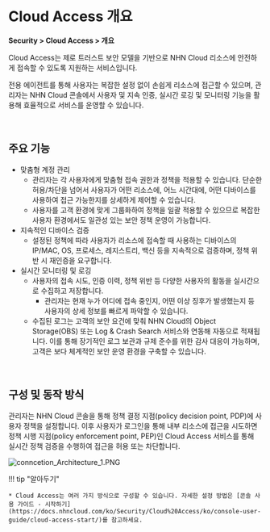 # Cloud Access 개요

**Security > Cloud Access > 개요**

Cloud Access는 제로 트러스트 보안 모델을 기반으로 NHN Cloud 리소스에 안전하게 접속할 수 있도록 지원하는 서비스입니다.

전용 에이전트를 통해 사용자는 복잡한 설정 없이 손쉽게 리소스에 접근할 수 있으며, 관리자는 NHN Cloud 콘솔에서 사용자 및 지속 인증, 실시간 로깅 및 모니터링 기능을 활용해 효율적으로 서비스를 운영할 수 있습니다.

<br>

## 주요 기능

* 맞춤형 계정 관리
    * 관리자는 각 사용자에게 맞춤형 접속 권한과 정책을 적용할 수 있습니다. 단순한 허용/차단을 넘어서 사용자가 어떤 리소스에, 어느 시간대에, 어떤 디바이스를 사용하여 접근 가능한지를 상세하게 제어할 수 있습니다.
    * 사용자를 고객 환경에 맞게 그룹화하여 정책을 일괄 적용할 수 있으므로 복잡한 사용자 환경에서도 일관성 있는 보안 정책 운영이 가능합니다.
* 지속적인 디바이스 검증
    * 설정된 정책에 따라 사용자가 리소스에 접속할 때 사용하는 디바이스의 IP/MAC, OS, 프로세스, 레지스트리, 백신 등을 지속적으로 검증하며, 정책 위반 시 재인증을 요구합니다.
* 실시간 모니터링 및 로깅
    * 사용자의 접속 시도, 인증 이력, 정책 위반 등 다양한 사용자의 활동을 실시간으로 수집하고 저장합니다.
        * 관리자는 현재 누가 어디에 접속 중인지, 어떤 이상 징후가 발생했는지 등 사용자의 상세 정보를 빠르게 파악할 수 있습니다.
    * 수집된 로그는 고객의 보안 요건에 맞춰 NHN Cloud의 Object Storage(OBS) 또는 Log & Crash Search 서비스와 연동해 자동으로 적재됩니다. 이를 통해 장기적인 로그 보관과 규제 준수를 위한 감사 대응이 가능하며, 고객은 보다 체계적인 보안 운영 환경을 구축할 수 있습니다.

<br>

## 구성 및 동작 방식

관리자는 NHN Cloud 콘솔을 통해 정책 결정 지점(policy decision point, PDP)에 사용자 정책을 설정합니다. 이후 사용자가 로그인을 통해 내부 리소스에 접근을 시도하면 정책 시행 지점(policy enforcement point, PEP)인 Cloud Access 서비스를 통해 실시간 정책 검증을 수행하여 접근을 허용 또는 차단합니다.

![conncetion_Architecture_1.PNG](https://kr1-api-object-storage.nhncloudservice.com/v1/AUTH_2acdfabf4efe4efc8a04c00b348110c9/cdn_origin/prod_cloud_access/2025.06.24/2025.07/architecture_3.png)


!!! tip "알아두기"

    * Cloud Access는 여러 가지 방식으로 구성할 수 있습니다. 자세한 설정 방법은 [콘솔 사용 가이드 - 시작하기](https://docs.nhncloud.com/ko/Security/Cloud%20Access/ko/console-user-guide/cloud-access-start/)를 참고하세요.